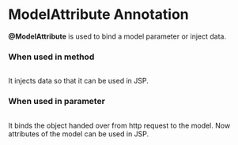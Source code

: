 # ModelAttribute Annotation
<Strong>@ModelAttribute</Strong> is used to bind a model parameter or inject data.
### When used in method
~~~JAVA

~~~
It injects data so that it can be used in JSP.

### When used in parameter
```

```
It binds the object handed over from http request to the model. Now attributes of the model can be used in JSP.
